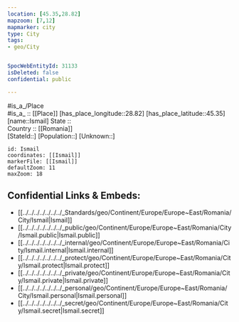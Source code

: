 ```yaml
---
location: [45.35,28.82] 
mapzoom: [7,12] 
mapmarker: city 
type: City
tags:
- geo/City


SpocWebEntityId: 31133
isDeleted: false
confidential: public

---
```

#is_a_/Place  
#is_a_ :: [[Place]] 
[has_place_longitude::28.82] 
[has_place_latitude::45.35] 
[name::Ismail] 
State ::  
Country :: [[Romania]]  
[StateId::] 
[Population::] 
[Unknown::] 


```leaflet
id: Ismail
coordinates: [[Ismail]] 
markerFile: [[Ismail]] 
defaultZoom: 11 
maxZoom: 18
```


## Confidential Links & Embeds: 
- [[../../../../../../../_Standards/geo/Continent/Europe/Europe~East/Romania/City/Ismail|Ismail]] 
- [[../../../../../../../_public/geo/Continent/Europe/Europe~East/Romania/City/Ismail.public|Ismail.public]] 
- [[../../../../../../../_internal/geo/Continent/Europe/Europe~East/Romania/City/Ismail.internal|Ismail.internal]] 
- [[../../../../../../../_protect/geo/Continent/Europe/Europe~East/Romania/City/Ismail.protect|Ismail.protect]] 
- [[../../../../../../../_private/geo/Continent/Europe/Europe~East/Romania/City/Ismail.private|Ismail.private]] 
- [[../../../../../../../_personal/geo/Continent/Europe/Europe~East/Romania/City/Ismail.personal|Ismail.personal]] 
- [[../../../../../../../_secret/geo/Continent/Europe/Europe~East/Romania/City/Ismail.secret|Ismail.secret]] 
